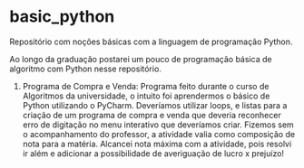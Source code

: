 # basic_python
Repositório com noções básicas com a linguagem de programação Python.

Ao longo da graduação postarei um pouco de programação básica de algoritmo com Python nesse repositório.

1. Programa de Compra e Venda:
Programa feito durante o curso de Algoritmos da universidade, o intuito foi aprendermos o básico de Python utilizando o PyCharm. 
Deveríamos utilizar loops, e listas para a criação de um programa de compra e venda que deveria reconhecer erro de digitação no menu interativo que deveríamos criar.
Fizemos sem o acompanhamento do professor, a atividade valia como composição de nota para a matéria. 
Alcancei nota máxima com a atividade, pois resolvi ir além e adicionar a possibilidade de averiguação de lucro x prejuízo!
